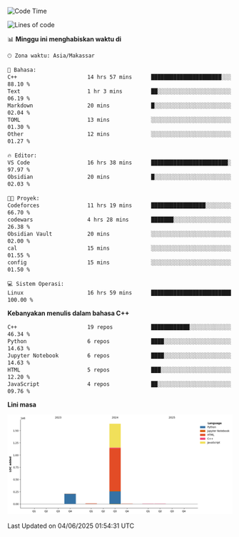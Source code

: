 <!--START_SECTION:waka-->
![Code Time](http://img.shields.io/badge/Code%20Time-259%20hrs%2036%20mins-blue)

![Lines of code](https://img.shields.io/badge/Sejak%20Hello%20World%20aku%20telah%20menulis-1.9%20million%20baris%20kode-blue)

📊 **Minggu ini menghabiskan waktu di** 

```text
🕑︎ Zona waktu: Asia/Makassar

💬 Bahasa: 
C++                      14 hrs 57 mins      ██████████████████████░░░   88.10 % 
Text                     1 hr 3 mins         ██░░░░░░░░░░░░░░░░░░░░░░░   06.19 % 
Markdown                 20 mins             █░░░░░░░░░░░░░░░░░░░░░░░░   02.04 % 
TOML                     13 mins             ░░░░░░░░░░░░░░░░░░░░░░░░░   01.30 % 
Other                    12 mins             ░░░░░░░░░░░░░░░░░░░░░░░░░   01.27 % 

🔥 Editor: 
VS Code                  16 hrs 38 mins      ████████████████████████░   97.97 % 
Obsidian                 20 mins             █░░░░░░░░░░░░░░░░░░░░░░░░   02.03 % 

🐱‍💻 Proyek: 
Codeforces               11 hrs 19 mins      █████████████████░░░░░░░░   66.70 % 
codewars                 4 hrs 28 mins       ███████░░░░░░░░░░░░░░░░░░   26.38 % 
Obsidian Vault           20 mins             ░░░░░░░░░░░░░░░░░░░░░░░░░   02.00 % 
cal                      15 mins             ░░░░░░░░░░░░░░░░░░░░░░░░░   01.55 % 
config                   15 mins             ░░░░░░░░░░░░░░░░░░░░░░░░░   01.50 % 

💻 Sistem Operasi: 
Linux                    16 hrs 59 mins      █████████████████████████   100.00 % 
```

**Kebanyakan menulis dalam bahasa C++** 

```text
C++                      19 repos            ████████████░░░░░░░░░░░░░   46.34 % 
Python                   6 repos             ████░░░░░░░░░░░░░░░░░░░░░   14.63 % 
Jupyter Notebook         6 repos             ████░░░░░░░░░░░░░░░░░░░░░   14.63 % 
HTML                     5 repos             ███░░░░░░░░░░░░░░░░░░░░░░   12.20 % 
JavaScript               4 repos             ██░░░░░░░░░░░░░░░░░░░░░░░   09.76 % 
```



**Lini masa**

![Lines of Code chart](https://raw.githubusercontent.com/yusuf601/yusuf601/main/assets/bar_graph.png)


 Last Updated on 04/06/2025 01:54:31 UTC
<!--END_SECTION:waka-->

